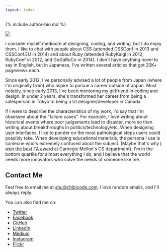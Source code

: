 ```yaml
---
layout: index
---
```


{% include author-bio.md %}

![](http://chibicode.com/assets/images/og-image.jpg)

I consider myself mediocre at designing, coding, and writing, but I do enjoy them. I like to chat with people about CSS (attended CSSConf in 2013 and CSSConf.EU in 2014) and about Ruby (attended RubyKaigi in 2012, RubyConf in 2012, and GoGaRuCo in 2014). I don't have anything novel to say in English, but in Japanese, I've written several articles that got 20K+ pageviews each.

Since early 2012, I've personally advised a lot of people from Japan (where I'm originally from) who aspire to pursue a career outside of Japan. Most notably, since early 2013, I've been mentoring my [girlfriend](http://ellekasai.com/) in coding and design. In under 2 years, she's transformed her career from being a salesperson in Tokyo to being a UI designer/developer in Canada.

If I were to describe the characteristics of my work, I'd say that I'm obsessed about the "failure cases". For example, I love writing about historical events where poor judgements lead to disaster, more so than writing about breakthroughs in politics/technology/etc. When designing user interfaces, I like to ponder on the most pathological steps users could possibly take. When developing educational materials, the persona I use is someone who's extremely confused about the subject. (Maybe that's why [I won the best TA award](https://www.cs.cmu.edu/~scsfacts/uesugi.html) at Carnegie Mellon's CS department). I'm in the bottom quartile for almost everything I do, and I believe that the world needs more innovators who solve the needs of someone like me.

## Contact Me

Feel free to email me at [shu@chibicode.com](mailto:shu@chibicode.com). I love random emails, and I'll always reply.

You can also find me on:

- [Twitter](http://twitter.com/chibicode)
- [Facebook](http://facebook.com/shu)
- [GitHub](http://github.com/chibicode)
- [LinkedIn](http://linkedin.com/in/chibicode)
- [Medium](http://medium.com/@chibicode)
- [Instagram](http://instagram.com/chibicode)
- [Flickr](https://www.flickr.com/photos/chibicode/sets)
